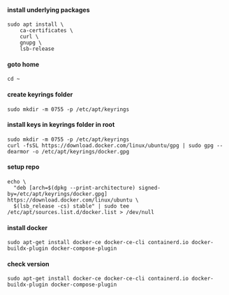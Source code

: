 

#### install underlying packages
```
sudo apt install \
    ca-certificates \
    curl \
    gnupg \
    lsb-release
 ```

#### goto home
```
cd ~
```

#### create keyrings folder
```
sudo mkdir -m 0755 -p /etc/apt/keyrings
```

#### install keys in keyrings folder in root
```
sudo mkdir -m 0755 -p /etc/apt/keyrings
curl -fsSL https://download.docker.com/linux/ubuntu/gpg | sudo gpg --dearmor -o /etc/apt/keyrings/docker.gpg
```

####  setup repo
```
echo \
  "deb [arch=$(dpkg --print-architecture) signed-by=/etc/apt/keyrings/docker.gpg] https://download.docker.com/linux/ubuntu \
  $(lsb_release -cs) stable" | sudo tee /etc/apt/sources.list.d/docker.list > /dev/null
```

#### install docker
```
sudo apt-get install docker-ce docker-ce-cli containerd.io docker-buildx-plugin docker-compose-plugin
```

#### check version
```
sudo apt-get install docker-ce docker-ce-cli containerd.io docker-buildx-plugin docker-compose-plugin
```

